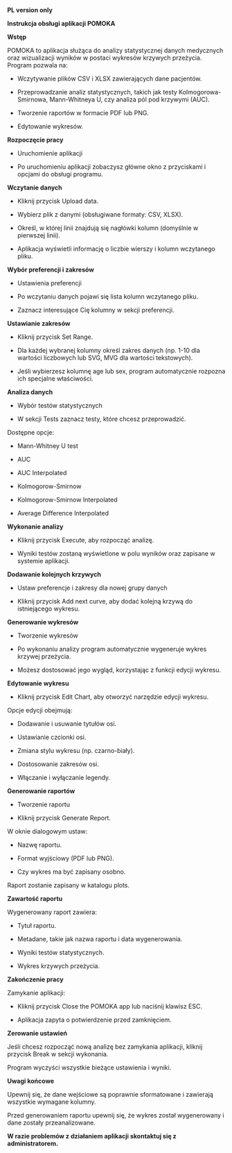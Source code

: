 **PL version only**

**Instrukcja obsługi aplikacji POMOKA**

**Wstęp**

POMOKA to aplikacja służąca do analizy statystycznej danych medycznych oraz wizualizacji wyników w postaci wykresów krzywych przeżycia. Program pozwala na:

- Wczytywanie plików CSV i XLSX zawierających dane pacjentów.

- Przeprowadzanie analiz statystycznych, takich jak testy Kolmogorowa-Smirnowa, Mann-Whitneya U, czy analiza pól pod krzywymi (AUC).

- Tworzenie raportów w formacie PDF lub PNG.

- Edytowanie wykresów.

**Rozpoczęcie pracy**

- Uruchomienie aplikacji

- Po uruchomieniu aplikacji zobaczysz główne okno z przyciskami i opcjami do obsługi programu.

**Wczytanie danych**

- Kliknij przycisk Upload data.

- Wybierz plik z danymi (obsługiwane formaty: CSV, XLSX).

- Określ, w której linii znajdują się nagłówki kolumn (domyślnie w pierwszej linii).

- Aplikacja wyświetli informację o liczbie wierszy i kolumn wczytanego pliku.

**Wybór preferencji i zakresów**

- Ustawienia preferencji

- Po wczytaniu danych pojawi się lista kolumn wczytanego pliku.

- Zaznacz interesujące Cię kolumny w sekcji preferencji.

**Ustawianie zakresów**

- Kliknij przycisk Set Range.

- Dla każdej wybranej kolumny określ zakres danych (np. 1-10 dla wartości liczbowych lub SVG, MVG dla wartości tekstowych).

- Jeśli wybierzesz kolumnę age lub sex, program automatycznie rozpozna ich specjalne właściwości.

**Analiza danych**

- Wybór testów statystycznych

- W sekcji Tests zaznacz testy, które chcesz przeprowadzić. 

Dostępne opcje:

- Mann-Whitney U test

- AUC

- AUC Interpolated

- Kolmogorow-Smirnow

- Kolmogorow-Smirnow Interpolated

- Average Difference Interpolated

**Wykonanie analizy**

- Kliknij przycisk Execute, aby rozpocząć analizę.

- Wyniki testów zostaną wyświetlone w polu wyników oraz zapisane w systemie aplikacji.

**Dodawanie kolejnych krzywych**

- Ustaw preferencje i zakresy dla nowej grupy danych

- Kliknij przycisk Add next curve, aby dodać kolejną krzywą do istniejącego wykresu.

**Generowanie wykresów**

- Tworzenie wykresów

- Po wykonaniu analizy program automatycznie wygeneruje wykres krzywej przeżycia.

- Możesz dostosować jego wygląd, korzystając z funkcji edycji wykresu.

**Edytowanie wykresu**

- Kliknij przycisk Edit Chart, aby otworzyć narzędzie edycji wykresu.

Opcje edycji obejmują:

- Dodawanie i usuwanie tytułów osi.

- Ustawianie czcionki osi.

- Zmiana stylu wykresu (np. czarno-biały).

- Dostosowanie zakresów osi.

- Włączanie i wyłączanie legendy.

**Generowanie raportów**

- Tworzenie raportu

- Kliknij przycisk Generate Report.

W oknie dialogowym ustaw:

- Nazwę raportu.

- Format wyjściowy (PDF lub PNG).

- Czy wykres ma być zapisany osobno.

Raport zostanie zapisany w katalogu plots.

**Zawartość raportu**

Wygenerowany raport zawiera:

- Tytuł raportu.

- Metadane, takie jak nazwa raportu i data wygenerowania.

- Wyniki testów statystycznych.

- Wykres krzywych przeżycia.

**Zakończenie pracy**

Zamykanie aplikacji:

- Kliknij przycisk Close the POMOKA app lub naciśnij klawisz ESC.

- Aplikacja zapyta o potwierdzenie przed zamknięciem.

**Zerowanie ustawień**

Jeśli chcesz rozpocząć nową analizę bez zamykania aplikacji, kliknij przycisk Break w sekcji wykonania.

Program wyczyści wszystkie bieżące ustawienia i wyniki.

**Uwagi końcowe**

Upewnij się, że dane wejściowe są poprawnie sformatowane i zawierają wszystkie wymagane kolumny.

Przed generowaniem raportu upewnij się, że wykres został wygenerowany i dane zostały przeanalizowane.

**W razie problemów z działaniem aplikacji skontaktuj się z administratorem.**